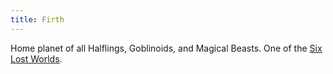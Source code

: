 ```yaml
---
title: Firth
---
```


Home planet of all Halflings, Goblinoids, and Magical Beasts. One of the [Six Lost Worlds](../6-lost-worlds.md).
